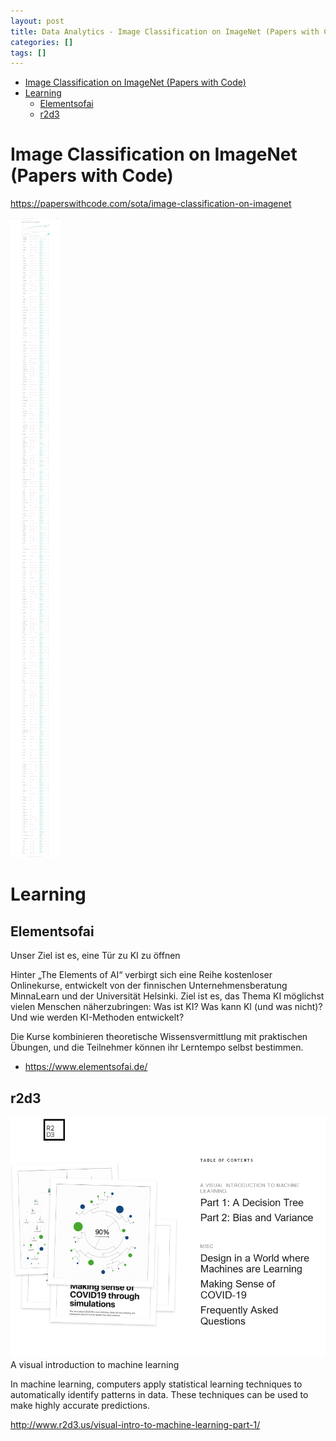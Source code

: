 ```yaml
---
layout: post
title: Data Analytics - Image Classification on ImageNet (Papers with Code)
categories: []
tags: []
--- 
```


- [Image Classification on ImageNet (Papers with Code)](#image-classification-on-imagenet-papers-with-code)
- [Learning](#learning)
  - [Elementsofai](#elementsofai)
  - [r2d3](#r2d3)

# Image Classification on ImageNet (Papers with Code)

<https://paperswithcode.com/sota/image-classification-on-imagenet>

![](../pic/Screenshot_2021-01-27%20Papers%20with%20Code%20-%20ImageNet%20Benchmark%20Image%20Classification.png)

# Learning

## Elementsofai
Unser Ziel ist es, eine Tür zu KI zu öffnen

Hinter „The Elements of AI“ verbirgt sich eine Reihe kostenloser Onlinekurse, entwickelt von der finnischen Unternehmensberatung MinnaLearn und der Universität Helsinki. Ziel ist es, das Thema KI möglichst vielen Menschen näherzubringen: Was ist KI? Was kann KI (und was nicht)? Und wie werden KI-Methoden entwickelt?

Die Kurse kombinieren theoretische Wissensvermittlung mit praktischen Übungen, und die Teilnehmer können ihr Lerntempo selbst bestimmen.


- <https://www.elementsofai.de/>
## r2d3

![](../pics/20230707130129_r2d3.png)
A visual introduction to machine learning

In machine learning, computers apply statistical learning techniques to automatically identify patterns in data. These techniques can be used to make highly accurate predictions.

<http://www.r2d3.us/visual-intro-to-machine-learning-part-1/>
